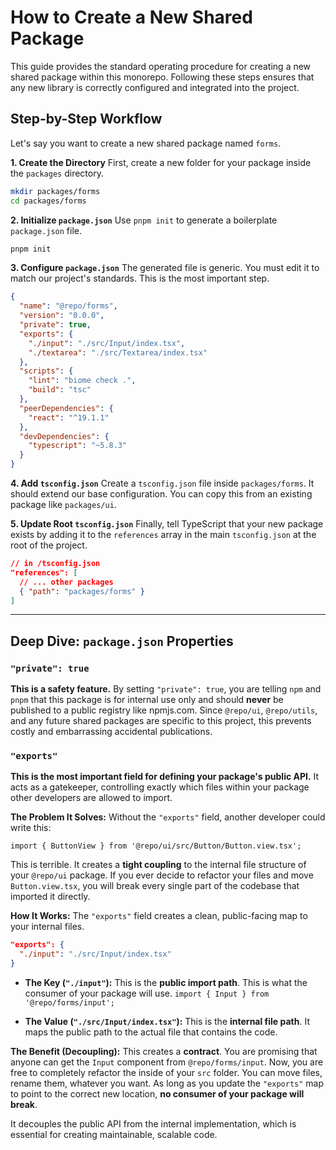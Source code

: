 # How to Create a New Shared Package

This guide provides the standard operating procedure for creating a new shared package within this monorepo. Following these steps ensures that any new library is correctly configured and integrated into the project.

## Step-by-Step Workflow

Let's say you want to create a new shared package named `forms`.

**1. Create the Directory**
First, create a new folder for your package inside the `packages` directory.

```bash
mkdir packages/forms
cd packages/forms
```

**2. Initialize `package.json`**
Use `pnpm init` to generate a boilerplate `package.json` file.

```bash
pnpm init
```

**3. Configure `package.json`**
The generated file is generic. You must edit it to match our project's standards. This is the most important step.

```json
{
  "name": "@repo/forms",
  "version": "0.0.0",
  "private": true,
  "exports": {
    "./input": "./src/Input/index.tsx",
    "./textarea": "./src/Textarea/index.tsx"
  },
  "scripts": {
    "lint": "biome check .",
    "build": "tsc"
  },
  "peerDependencies": {
    "react": "^19.1.1"
  },
  "devDependencies": {
    "typescript": "~5.8.3"
  }
}
```

**4. Add `tsconfig.json`**
Create a `tsconfig.json` file inside `packages/forms`. It should extend our base configuration. You can copy this from an existing package like `packages/ui`.

**5. Update Root `tsconfig.json`**
Finally, tell TypeScript that your new package exists by adding it to the `references` array in the main `tsconfig.json` at the root of the project.

```json
// in /tsconfig.json
"references": [
  // ... other packages
  { "path": "packages/forms" }
]
```

---

## Deep Dive: `package.json` Properties

### `"private": true`

**This is a safety feature.** By setting `"private": true`, you are telling `npm` and `pnpm` that this package is for internal use only and should **never** be published to a public registry like npmjs.com. Since `@repo/ui`, `@repo/utils`, and any future shared packages are specific to this project, this prevents costly and embarrassing accidental publications.

### `"exports"`

**This is the most important field for defining your package's public API.** It acts as a gatekeeper, controlling exactly which files within your package other developers are allowed to import.

**The Problem It Solves:**
Without the `"exports"` field, another developer could write this:

`import { ButtonView } from '@repo/ui/src/Button/Button.view.tsx';`

This is terrible. It creates a **tight coupling** to the internal file structure of your `@repo/ui` package. If you ever decide to refactor your files and move `Button.view.tsx`, you will break every single part of the codebase that imported it directly.

**How It Works:**
The `"exports"` field creates a clean, public-facing map to your internal files.

```json
"exports": {
  "./input": "./src/Input/index.tsx"
}
```

-   **The Key (`"./input"`):** This is the **public import path**. This is what the consumer of your package will use.
    `import { Input } from '@repo/forms/input';`

-   **The Value (`"./src/Input/index.tsx"`):** This is the **internal file path**. It maps the public path to the actual file that contains the code.

**The Benefit (Decoupling):**
This creates a **contract**. You are promising that anyone can get the `Input` component from `@repo/forms/input`. Now, you are free to completely refactor the inside of your `src` folder. You can move files, rename them, whatever you want. As long as you update the `"exports"` map to point to the correct new location, **no consumer of your package will break**.

It decouples the public API from the internal implementation, which is essential for creating maintainable, scalable code.
